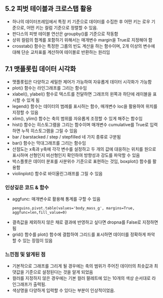 ## 5.2 피벗 테이블과 크로스탭 활용
+ 하나의 데이터프레임에서 특정 키 기준으로 데이터를 수집한 후 어떤 키는 로우 기준으로, 어떤 키는 컬럼 기준으로 정렬할 수 있음.
+ 판다스의 피벗 테이블 연산은 groupby()를 기준으로 작동함
+ 상위 컬럼의 합계를 포함하기 위해서는 매개변수 margin을 True로 지정해야 함
+ crosstab() 함수는 특정한 그룹의 빈도 계산을 하는 함수이며, 2개 이상의 변수에 대해 단순 교차표를 계산하여 테이블로 반환하는 원리임

## 7.1 맷플롯립 데이터 시각화
+ 맷플롯립은 다양하고 세밀한 제어가 가능하여 자유롭게 데이터 시각화가 가능함
+ plot() 함수는 라인그래프를 그리는 함수임
+ xlabel(), ylabel() 함수로 텍스트를 전달하면 그래프의 왼쪽과 하단에 레이블을 표시할 수 있게 됨
+ legend() 함수는 데이터의 범례를 표시하는 함수, 매개변수 loc을 활용하여 위치를 지정할 수 있음
+ xlim(), ylim() 함수는 축의 범위를 자유롭게 조정할 수 있게 해주는 함수임
+ hist() 함수는 히스토그램을 그리는 함수이며 매개변수 cumulative를 True로 입력하면 누적 히스토그램을 그릴 수 있음
+ bar / barstacked / step / stepfilled 네 가지 종류로 구분됨
+ bar() 함수는 막대그래프를 그리는 함수임
+ 산점도는 x축과 y축에 각각 변수를 설정하고 두 개의 값에 대응하는 위치를 원으로 표시하며 선형인지 비선형인지 확인하여 방향성과 강도를 파악할 수 있음
+ 박스플롯은 데이터 분포를 사분위수 기준으로 표현하는 것임, boxplot() 함수를 활용함
+ violinplot() 함수로 바이올린그래프를 그릴 수 있음

### 인상깊은 코드 & 함수
+ aggfunc: 매개변수로 활용해 통계를 구할 수 있음
  `````````
  penguins.pivot.table(values='body_mass_g', margins=True, aggfunc=len,fill_value=0)
  `````````
+ 결측값을 제외하지 않은 채로 결과에 반영하고 싶다면 dropna를 False로 지정하면 됨
+ grid() 함수를 plot() 함수에 결합하여 그리드를 표시하면 데이터를 정확하게 파악할 수 있는 장점이 있음

### 느낀점 및 알게된 점
+ 기본적으로 그래프를 그리게 될 경우에는 축의 범위가 주어진 데이터의 최솟값과 최댓값을 기준으로 설정된다는 것을 알게 되었음
+ 컬러를 지정하지 않은 경우에는 기본 컬러 팔레트에 있는 10개의 색상 순서대로 라인그래프가 출력됨.
+ 색상명을 다양하게 입력할 수 있다는 부분이 인상적이었음.
